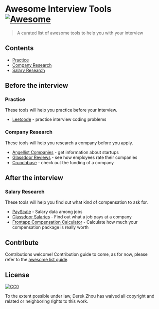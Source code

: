 # Awesome Interview Tools [![Awesome](https://cdn.rawgit.com/sindresorhus/awesome/d7305f38d29fed78fa85652e3a63e154dd8e8829/media/badge.svg)](https://github.com/sindresorhus/awesome)

> A curated list of awesome tools to help you with your interview


## Contents

- [Practice](#practice)
- [Company Research](#company-research)
- [Salary Research](#salary-research)


## Before the interview

### Practice

These tools will help you practice before your interview.

- [Leetcode](https://leetcode.com/) - practice interview coding problems


### Company Research

These tools will help you research a company before you apply.

- [Angellist Companies](https://angel.co/companies) - get information about startups
- [Glassdoor Reviews](https://www.glassdoor.com/Reviews/index.htm) - see how employees rate their companies
- [Crunchbase](https://www.crunchbase.com) - check out the funding of a company


## After the interview

### Salary Research

These tools will help you find out what kind of compensation to ask for.

- [PayScale](http://www.payscale.com/research/US/Country=United_States/Salary) - Salary data among jobs
- [Glassdoor Salaries](https://www.glassdoor.com/Salaries/index.htm) - Find out what a job pays at a company
- [Frontapp Compensation Calculator](https://comp.data.frontapp.com/) - Calculate how much your compensation package is really worth


## Contribute

Contributions welcome! Contribution guide to come, as for now, please refer to the [awesome list guide](https://github.com/sindresorhus/awesome/blob/master/contributing.md).


## License

[![CC0](http://mirrors.creativecommons.org/presskit/buttons/88x31/svg/cc-zero.svg)](http://creativecommons.org/publicdomain/zero/1.0)

To the extent possible under law, Derek Zhou has waived all copyright and
related or neighboring rights to this work.

